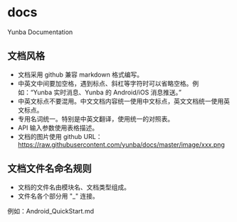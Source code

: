 # docs
Yunba Documentation

## 文档风格

- 文档采用 github 兼容 markdown 格式编写。
- 中英文中间要加空格，遇到标点、斜杠等字符时可以省略空格。例如：“Yunba 实时消息、Yunba 的 Android/iOS 消息推送。”
- 中英文标点不要混用。中文文档内容统一使用中文标点，英文文档统一使用英文标点。
- 专用名词统一。特别是中英文翻译，使用统一的对照表。
- API 输入参数使用表格描述。
- 文档的图片使用 github URL：https://raw.githubusercontent.com/yunba/docs/master/image/xxx.png

## 文档文件名命名规则

- 文档的文件名由模块名、文档类型组成。
- 文件名各个部分用 "_" 连接。

例如：Android_QuickStart.md
